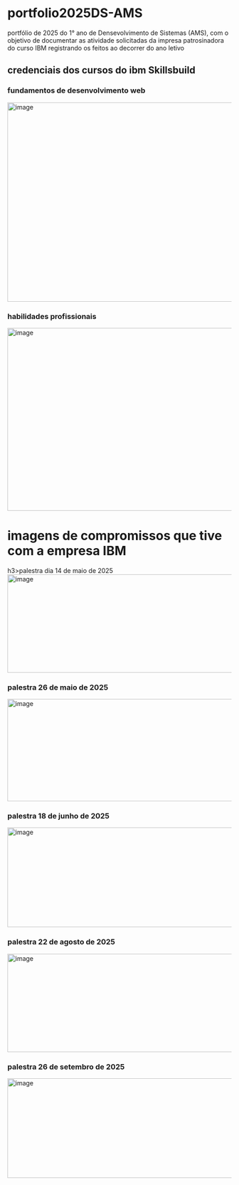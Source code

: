  <h1>portfolio2025DS-AMS</h1>
<P>portfólio de 2025 do 1° ano de Densevolvimento de Sistemas (AMS), com o objetivo de documentar as atividade solicitadas da impresa patrosinadora do curso IBM registrando os feitos ao decorrer do ano letivo</P>
<h2>credenciais dos cursos do ibm Skillsbuild</h2>
<h3>fundamentos de desenvolvimento web</h3>
<img width="1642" height="448" alt="image" src="https://github.com/user-attachments/assets/015d7016-418f-4f79-a68e-a94f2fc2f439" />
<h3>habilidades profissionais</h3>
<img width="1569" height="411" alt="image" src="https://github.com/user-attachments/assets/887f1d9b-8573-4abc-948e-b55658da6605" />


<h1>imagens de compromissos que tive com a empresa IBM</h1>

h3>palestra dia 14 de maio de 2025</h3>
    <img width="1242" height="221" alt="image" src="https://github.com/user-attachments/assets/ae20f8e3-1b52-460a-aa2c-691a3a2fd575" />


<h3>palestra 26 de maio de 2025</h3>
<img width="1242" height="230" alt="image" src="https://github.com/user-attachments/assets/b75051c8-031f-402e-ab0b-035a3c5e6a33" />


<h3>palestra 18 de junho de 2025</h3>
<img width="1242" height="224" alt="image" src="https://github.com/user-attachments/assets/3c7674d5-9269-4e08-93c4-4f98f3cb9cff" />


<h3>palestra 22 de agosto de 2025</h3>
<img width="1242" height="221" alt="image" src="https://github.com/user-attachments/assets/b72653e8-2603-496e-bcb8-24245950361d" />


<h3>palestra 26 de setembro de 2025</h3>
<img width="1242" height="224" alt="image" src="https://github.com/user-attachments/assets/c94d6cac-1dbb-45c7-a8a1-cb2aebdb6913" />


